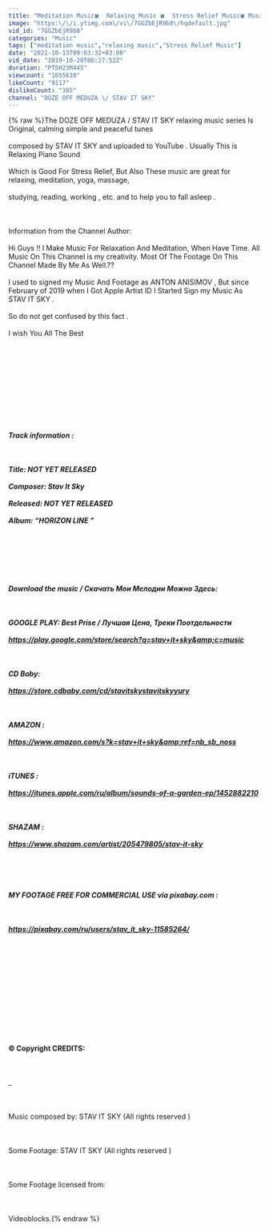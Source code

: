 ```yaml
---
title: "Meditation Music🍀  Relaxing Music 🍀  Stress Relief Music🍀 Music For Studing"
image: "https:\/\/i.ytimg.com\/vi\/7GGZbEjR9b8\/hqdefault.jpg"
vid_id: "7GGZbEjR9b8"
categories: "Music"
tags: ["meditation music","relaxing music","Stress Relief Music"]
date: "2021-10-13T09:03:32+03:00"
vid_date: "2019-10-20T06:27:52Z"
duration: "PT5H23M44S"
viewcount: "1055610"
likeCount: "9117"
dislikeCount: "385"
channel: "DOZE OFF MEDUZA \/ STAV IT SKY"
---
```

{% raw %}The DOZE OFF MEDUZA  / STAV IT SKY relaxing music series Is Original, calming simple and peaceful tunes <br /><br />composed  by STAV  IT SKY and uploaded to YouTube . Usually This is Relaxing Piano Sound<br /><br /> Which is  Good For Stress Relief, But Also These music are great for relaxing, meditation, yoga, massage,<br /><br /> studying, reading, working , etc. and to help you to fall asleep .<br /><br /><br /><br />      Information from the Channel Author:<br /><br />Hi Guys  !! I Make Music  For Relaxation And Meditation, When Have Time. All Music On This Channel is my creativity. Most Of The Footage On This Channel Made By Me As Well.??  <br /><br />I used to signed my Music  And Footage as ANTON ANISIMOV , But since February  of 2019 when I Got Apple Artist ID I Started Sign my Music As STAV IT SKY .<br /><br />So do not get confused by this fact .<br /><br />I wish You All The Best<br /><br />_______________________________<br /><br /><br /><br /><br /><br />__________________________________________________________<br /><br /><br /><br /> Track information :<br /><br /><br /><br />         Title: NOT YET RELEASED<br /><br />         Composer: Stav It Sky<br /><br />         Released: NOT YET RELEASED<br /><br />         Album:  “HORIZON LINE ”<br /><br /><br /><br /><br /><br /><br /><br />Download the music / Скачать Мои Мелодии Можно Здесь:<br /><br /><br /><br />GOOGLE PLAY: Best Prise / Лучшая Цена, Треки Поотдельности <br /><br /><a rel="nofollow" target="blank" href="https://play.google.com/store/search?q=stav+it+sky&amp;c=music">https://play.google.com/store/search?q=stav+it+sky&amp;c=music</a><br /><br /><br /><br />CD Baby:<br /><br /><a rel="nofollow" target="blank" href="https://store.cdbaby.com/cd/stavitskystavitskyyury">https://store.cdbaby.com/cd/stavitskystavitskyyury</a><br /><br /><br /><br />AMAZON :<br /><br /><a rel="nofollow" target="blank" href="https://www.amazon.com/s?k=stav+it+sky&amp;ref=nb_sb_noss">https://www.amazon.com/s?k=stav+it+sky&amp;ref=nb_sb_noss</a><br /><br /><br /><br />iTUNES :<br /><br /><a rel="nofollow" target="blank" href="https://itunes.apple.com/ru/album/sounds-of-a-garden-ep/1452882210">https://itunes.apple.com/ru/album/sounds-of-a-garden-ep/1452882210</a><br /><br /><br /><br />SHAZAM :<br /><br /><a rel="nofollow" target="blank" href="https://www.shazam.com/artist/205479805/stav-it-sky">https://www.shazam.com/artist/205479805/stav-it-sky</a><br /><br />______________________________________________<br /><br /><br /><br /> MY FOOTAGE FREE FOR COMMERCIAL USE via pixabay.com :<br /><br /><br /><br /><a rel="nofollow" target="blank" href="https://pixabay.com/ru/users/stav_it_sky-11585264/">https://pixabay.com/ru/users/stav_it_sky-11585264/</a><br /><br /><br /><br />_______________________________________________________________<br /><br /><br /><br /><br /><br /><br /><br /><br /><br />© Copyright CREDITS:<br /><br /><br /><br />_____________________________________________<br /><br /><br /><br />Music composed by: STAV IT SKY (All rights reserved )<br /><br /><br /><br />Some Footage:  STAV IT SKY (All rights reserved )<br /><br /><br /><br />Some Footage licensed from:<br /><br /><br /><br />Videoblocks.{% endraw %}
